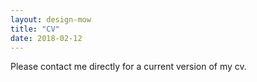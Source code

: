 ```yaml
---
layout: design-mow
title: "CV"
date: 2018-02-12
---
```

Please contact me directly for a current version of my cv. 
